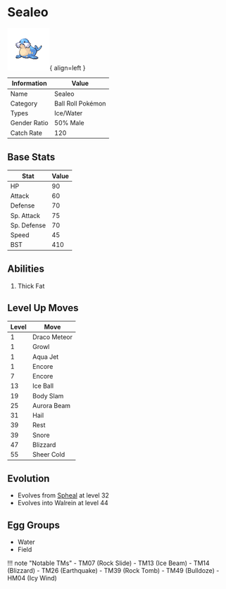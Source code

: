 # Sealeo

![Sealeo](../images/pokemon/364.png){ align=left }

| Information | Value |
|------------|--------|
| Name | Sealeo |
| Category | Ball Roll Pokémon |
| Types | Ice/Water |
| Gender Ratio | 50% Male |
| Catch Rate | 120 |

## Base Stats

| Stat | Value |
|------|-------|
| HP | 90 |
| Attack | 60 |
| Defense | 70 |
| Sp. Attack | 75 |
| Sp. Defense | 70 |
| Speed | 45 |
| BST | 410 |

## Abilities
1. Thick Fat

## Level Up Moves
| Level | Move |
|-------|------|
| 1 | Draco Meteor |
| 1 | Growl |
| 1 | Aqua Jet |
| 1 | Encore |
| 7 | Encore |
| 13 | Ice Ball |
| 19 | Body Slam |
| 25 | Aurora Beam |
| 31 | Hail |
| 39 | Rest |
| 39 | Snore |
| 47 | Blizzard |
| 55 | Sheer Cold |

## Evolution
- Evolves from [Spheal](363-spheal.md) at level 32
- Evolves into Walrein at level 44

## Egg Groups
- Water
- Field

!!! note "Notable TMs"
    - TM07 (Rock Slide)
    - TM13 (Ice Beam)
    - TM14 (Blizzard)
    - TM26 (Earthquake)
    - TM39 (Rock Tomb)
    - TM49 (Bulldoze)
    - HM04 (Icy Wind)
